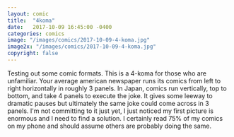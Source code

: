 ```yaml
---
layout: comic
title:  "4koma"
date:   2017-10-09 16:45:00 -0400
categories: comics
image: "/images/comics/2017-10-09-4-koma.jpg"
image2x: "/images/comics/2017-10-09-4-koma.jpg"
copyright: false
---
```


Testing out some comic formats. This is a 4-koma for those who are unfamiliar. Your average american newspaper runs its
comics from left to right horizontally in roughly 3 panels. In Japan, comics run vertically, top to bottom, and take
4 panels to execute the joke. It gives some leeway to dramatic pauses but ultimately the same joke could come across
in 3 panels. I'm not committing to it just yet, I just noticed my first picture is enormous and I need to find a solution.
I certainly read 75% of my comics on my phone and should assume others are probably doing the same.
